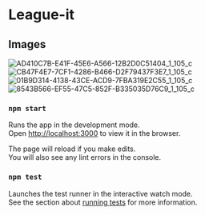 # League-it

## Images 

![AD410C7B-E41F-45E6-A566-12B2D0C51404_1_105_c](https://user-images.githubusercontent.com/49410633/84207207-0b3ea200-aa6e-11ea-9eab-50468cc94977.jpeg)
![CB47F4E7-7CF1-4286-B466-D2F79437F3E7_1_105_c](https://user-images.githubusercontent.com/49410633/84207211-0e399280-aa6e-11ea-8fdd-f0565f0658fc.jpeg)
![01B9D314-4138-43CE-ACD9-7FBA319E2C55_1_105_c](https://user-images.githubusercontent.com/49410633/84207214-0f6abf80-aa6e-11ea-8955-b37b7e66f69b.jpeg)
![8543B566-EF55-47C5-852F-B335035D76C9_1_105_c](https://user-images.githubusercontent.com/49410633/84207219-11cd1980-aa6e-11ea-9443-6bac86e9987f.jpeg)

### `npm start`

Runs the app in the development mode.<br />
Open [http://localhost:3000](http://localhost:3000) to view it in the browser.

The page will reload if you make edits.<br />
You will also see any lint errors in the console.

### `npm test`

Launches the test runner in the interactive watch mode.<br />
See the section about [running tests](https://facebook.github.io/create-react-app/docs/running-tests) for more information.

